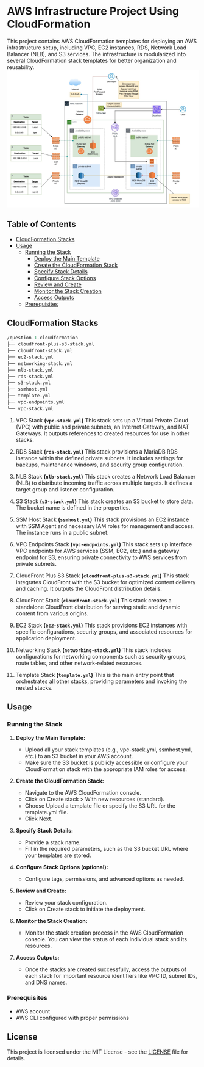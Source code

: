 # AWS Infrastructure Project Using CloudFormation

This project contains AWS CloudFormation templates for deploying an AWS infrastructure setup, including VPC, EC2 instances, RDS, Network Load Balancer (NLB), and S3 services. The infrastructure is modularized into several CloudFormation stack templates for better organization and reusability.
![complete-architecture](Screenshot.png)


## Table of Contents

- [CloudFormation Stacks](#cloudformation-stacks)
- [Usage](#usage)
    -  [Running the Stack](#running-the-stack)
        - [Deploy the Main Template](#running-the-stack)
        - [Create the CloudFormation Stack](#running-the-stack)
        - [Specify Stack Details](#running-the-stack)
        - [Configure Stack Options](#running-the-stack)
        - [Review and Create](#running-the-stack)
        - [Monitor the Stack Creation](#running-the-stack)
        - [Access Outputs](#running-the-stack)
    -  [Prerequisites](#prerequisites)


## CloudFormation Stacks

```graphql
/question-1-cloudformation
├── cloudfront-plus-s3-stack.yml
├── cloudfront-stack.yml
├── ec2-stack.yml
├── networking-stack.yml
├── nlb-stack.yml
├── rds-stack.yml
├── s3-stack.yml
├── ssmhost.yml
├── template.yml
├── vpc-endpoints.yml
└── vpc-stack.yml
```

1. VPC Stack **(`vpc-stack.yml`)**
This stack sets up a Virtual Private Cloud (VPC) with public and private subnets, an Internet Gateway, and NAT Gateways. It outputs references to created resources for use in other stacks.


2. RDS Stack **(`rds-stack.yml`)**
This stack provisions a MariaDB RDS instance within the defined private subnets. It includes settings for backups, maintenance windows, and security group configuration.


3. NLB Stack **(`nlb-stack.yml`)**
This stack creates a Network Load Balancer (NLB) to distribute incoming traffic across multiple targets. It defines a target group and listener configuration.


4. S3 Stack **(`s3-stack.yml`)**
This stack creates an S3 bucket to store data. The bucket name is defined in the properties.


5. SSM Host Stack **(`ssmhost.yml`)**
This stack provisions an EC2 instance with SSM Agent and necessary IAM roles for management and access. The instance runs in a public subnet.


6. VPC Endpoints Stack **(`vpc-endpoints.yml`)**
This stack sets up interface VPC endpoints for AWS services (SSM, EC2, etc.) and a gateway endpoint for S3, ensuring private connectivity to AWS services from private subnets.


7. CloudFront Plus S3 Stack **(`cloudfront-plus-s3-stack.yml`)**
This stack integrates CloudFront with the S3 bucket for optimized content delivery and caching. It outputs the CloudFront distribution details.


8. CloudFront Stack **(`cloudfront-stack.yml`)**
This stack creates a standalone CloudFront distribution for serving static and dynamic content from various origins.


9. EC2 Stack **(`ec2-stack.yml`)**
This stack provisions EC2 instances with specific configurations, security groups, and associated resources for application deployment.


10. Networking Stack **(`networking-stack.yml`)**
This stack includes configurations for networking components such as security groups, route tables, and other network-related resources.


11. Template Stack **(`template.yml`)**
This is the main entry point that orchestrates all other stacks, providing parameters and invoking the nested stacks.



## Usage

### Running the Stack

1. **Deploy the Main Template:**

   - Upload all your stack templates (e.g., vpc-stack.yml, ssmhost.yml, etc.) to an S3 bucket in your AWS account.
   - Make sure the S3 bucket is publicly accessible or configure your CloudFormation stack with the appropriate IAM roles for access.


2. **Create the CloudFormation Stack:**

   - Navigate to the AWS CloudFormation console.
   - Click on Create stack > With new resources (standard).
   - Choose Upload a template file or specify the S3 URL for the template.yml file.
   - Click Next.


3. **Specify Stack Details:**

   - Provide a stack name.
   - Fill in the required parameters, such as the S3 bucket URL where your templates are stored.


4. **Configure Stack Options (optional):**

   - Configure tags, permissions, and advanced options as needed.


5. **Review and Create:**

   - Review your stack configuration.
   - Click on Create stack to initiate the deployment.


6. **Monitor the Stack Creation:**

   - Monitor the stack creation process in the AWS CloudFormation console. You can view the status of each individual stack and its resources.


7. **Access Outputs:**

   - Once the stacks are created successfully, access the outputs of each stack for important resource identifiers like VPC ID, subnet IDs, and DNS names.


### Prerequisites

   - AWS account
   - AWS CLI configured with proper permissions

## License
This project is licensed under the MIT License - see the [LICENSE](LICENSE) file for details.

